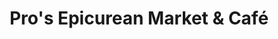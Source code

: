 ---
title: "Pro's Epicurean Market & Café"
url: /cary/pros-epicurean-market-und-cafe/
shop: Feinkost
---